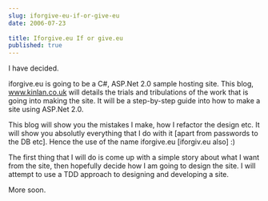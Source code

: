 ```yaml
---
slug: iforgive-eu-if-or-give-eu
date: 2006-07-23
 
title: Iforgive.eu If or give.eu
published: true
---
```

I have decided.<p />iforgive.eu is going to be a C#, ASP.Net 2.0 sample hosting site.  This blog, <a href="http://www.kinlan.co.uk">www.kinlan.co.uk</a> will details the trials and tribulations of the work that is going into making the site.  It will be a step-by-step guide into how to make a site using ASP.Net 2.0.<p />This blog will show you the mistakes I make, how I refactor the design etc.  It will show you absolutly everything that I do with it [apart from passwords to the DB etc].  Hence the use of the name iforgive.eu [iforgiv.eu also] :)<p />The first thing that I will do is come up with a simple story about what I want from the site, then hopefully decide how I am going to design the site.  I will attempt to use a TDD approach to designing and developing a site.<p />More soon.


